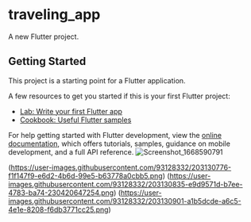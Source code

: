 # traveling_app

A new Flutter project.

## Getting Started

This project is a starting point for a Flutter application.

A few resources to get you started if this is your first Flutter project:

- [Lab: Write your first Flutter app](https://docs.flutter.dev/get-started/codelab)
- [Cookbook: Useful Flutter samples](https://docs.flutter.dev/cookbook)

For help getting started with Flutter development, view the
[online documentation](https://docs.flutter.dev/), which offers tutorials,
samples, guidance on mobile development, and a full API reference.
![Screenshot_1668590791](https://user-images.githubusercontent.com/93128332/203130493-076c3a33-9fee-4982-8b83-d611416875fb.png)

(https://user-images.githubusercontent.com/93128332/203130776-f1f147f9-e6d2-4b6d-99e5-b63778a0cbb5.png)
(https://user-images.githubusercontent.com/93128332/203130835-e9d9571d-b7ee-4783-ba74-230420647254.png)
(https://user-images.githubusercontent.com/93128332/203130901-a1b5dcde-a6c5-4e1e-8208-f6db3771cc25.png)

